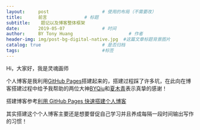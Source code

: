 ```yaml
---
layout:     post                    # 使用的布局（不需要改）
title:      前言              # 标题 
subtitle:    题记以及博客整体框架
date:       2019-05-07              # 时间
author:     BY Tony Huang                     # 作者
header-img: img/post-bg-digital-native.jpg  #这篇文章标题背景图片
catalog: true                       # 是否归档
tags:                               #标签 
---
```



Hi，大家好，我是灵魂画师

个人博客是我利用[GitHub Pages](https://pages.github.com/)搭建起来的，搭建过程踩了许多坑，在此向在博客搭建过程中给予我帮助的两位大神[BYQiu](https://www.jianshu.com/u/e71990ada2fd)和[夏木青](https://joselynzhao.top/)表示真挚的感谢！

搭建博客参考[利用 GitHub Pages 快速搭建个人博客](https://www.jianshu.com/p/e68fba58f75c#Rename)

其实搭建这个个人博客主要还是想要督促自己学习并且养成每隔一段时间输出写作的习惯！
